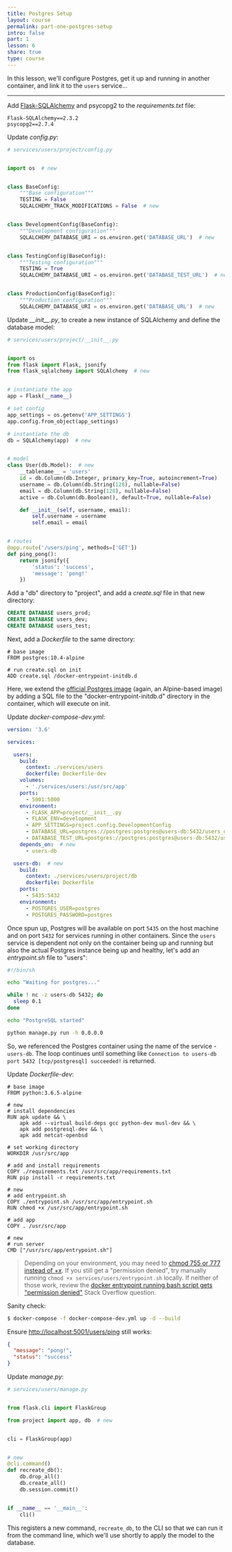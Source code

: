```yaml
---
title: Postgres Setup
layout: course
permalink: part-one-postgres-setup
intro: false
part: 1
lesson: 6
share: true
type: course
---
```


In this lesson, we'll configure Postgres, get it up and running in another container, and link it to the `users` service...

---

Add [Flask-SQLAlchemy](http://flask-sqlalchemy.pocoo.org/) and psycopg2 to the *requirements.txt* file:

```
Flask-SQLAlchemy==2.3.2
psycopg2==2.7.4
```

Update *config.py*:

```python
# services/users/project/config.py


import os  # new


class BaseConfig:
    """Base configuration"""
    TESTING = False
    SQLALCHEMY_TRACK_MODIFICATIONS = False  # new


class DevelopmentConfig(BaseConfig):
    """Development configuration"""
    SQLALCHEMY_DATABASE_URI = os.environ.get('DATABASE_URL')  # new


class TestingConfig(BaseConfig):
    """Testing configuration"""
    TESTING = True
    SQLALCHEMY_DATABASE_URI = os.environ.get('DATABASE_TEST_URL')  # new


class ProductionConfig(BaseConfig):
    """Production configuration"""
    SQLALCHEMY_DATABASE_URI = os.environ.get('DATABASE_URL')  # new
```

Update *\_\_init\_\_.py*, to create a new instance of SQLAlchemy and define the database model:

```python
# services/users/project/__init__.py


import os
from flask import Flask, jsonify
from flask_sqlalchemy import SQLAlchemy  # new


# instantiate the app
app = Flask(__name__)

# set config
app_settings = os.getenv('APP_SETTINGS')
app.config.from_object(app_settings)

# instantiate the db
db = SQLAlchemy(app)  # new


# model
class User(db.Model):  # new
    __tablename__ = 'users'
    id = db.Column(db.Integer, primary_key=True, autoincrement=True)
    username = db.Column(db.String(128), nullable=False)
    email = db.Column(db.String(128), nullable=False)
    active = db.Column(db.Boolean(), default=True, nullable=False)

    def __init__(self, username, email):
        self.username = username
        self.email = email


# routes
@app.route('/users/ping', methods=['GET'])
def ping_pong():
    return jsonify({
        'status': 'success',
        'message': 'pong!'
    })
```

Add a "db" directory to "project", and add a *create.sql* file in that new directory:

```sql
CREATE DATABASE users_prod;
CREATE DATABASE users_dev;
CREATE DATABASE users_test;
```

Next, add a *Dockerfile* to the same directory:

```
# base image
FROM postgres:10.4-alpine

# run create.sql on init
ADD create.sql /docker-entrypoint-initdb.d
```

Here, we extend the [official Postgres image](https://hub.docker.com/_/postgres/) (again, an Alpine-based image) by adding a SQL file to the "docker-entrypoint-initdb.d" directory in the container, which will execute on init.

Update *docker-compose-dev.yml*:

```yaml
version: '3.6'

services:

  users:
    build:
      context: ./services/users
      dockerfile: Dockerfile-dev
    volumes:
      - './services/users:/usr/src/app'
    ports:
      - 5001:5000
    environment:
      - FLASK_APP=project/__init__.py
      - FLASK_ENV=development
      - APP_SETTINGS=project.config.DevelopmentConfig
      - DATABASE_URL=postgres://postgres:postgres@users-db:5432/users_dev  # new
      - DATABASE_TEST_URL=postgres://postgres:postgres@users-db:5432/users_test  # new
    depends_on:  # new
      - users-db

  users-db:  # new
    build:
      context: ./services/users/project/db
      dockerfile: Dockerfile
    ports:
      - 5435:5432
    environment:
      - POSTGRES_USER=postgres
      - POSTGRES_PASSWORD=postgres
```

Once spun up, Postgres will be available on port `5435` on the host machine and on port `5432` for services running in other containers. Since the `users` service is dependent not only on the container being up and running but also the actual Postgres instance being up and healthy, let's add an *entrypoint.sh* file to "users":

```sh
#!/bin/sh

echo "Waiting for postgres..."

while ! nc -z users-db 5432; do
  sleep 0.1
done

echo "PostgreSQL started"

python manage.py run -h 0.0.0.0
```

So, we referenced the Postgres container using the name of the service - `users-db`. The loop continues until something like `Connection to users-db port 5432 [tcp/postgresql] succeeded!` is returned.

Update *Dockerfile-dev*:

```
# base image
FROM python:3.6.5-alpine

# new
# install dependencies
RUN apk update && \
    apk add --virtual build-deps gcc python-dev musl-dev && \
    apk add postgresql-dev && \
    apk add netcat-openbsd

# set working directory
WORKDIR /usr/src/app

# add and install requirements
COPY ./requirements.txt /usr/src/app/requirements.txt
RUN pip install -r requirements.txt

# new
# add entrypoint.sh
COPY ./entrypoint.sh /usr/src/app/entrypoint.sh
RUN chmod +x /usr/src/app/entrypoint.sh

# add app
COPY . /usr/src/app

# new
# run server
CMD ["/usr/src/app/entrypoint.sh"]
```

> Depending on your environment, you may need to [chmod 755 or 777 instead of +x](https://github.com/testdrivenio/testdriven-app-2.3/issues/17#issuecomment-405422949). If you still get a "permission denied", try manually running `chmod +x services/users/entrypoint.sh` locally. If neither of those work, review the [docker entrypoint running bash script gets "permission denied"](https://stackoverflow.com/questions/38882654/docker-entrypoint-running-bash-script-gets-permission-denied) Stack Overflow question.

Sanity check:

```sh
$ docker-compose -f docker-compose-dev.yml up -d --build
```

Ensure [http://localhost:5001/users/ping](http://localhost:5001/users/ping) still works:

```json
{
  "message": "pong!",
  "status": "success"
}
```

Update *manage.py*:

```python
# services/users/manage.py


from flask.cli import FlaskGroup

from project import app, db  # new


cli = FlaskGroup(app)


# new
@cli.command()
def recreate_db():
    db.drop_all()
    db.create_all()
    db.session.commit()


if __name__ == '__main__':
    cli()
```

This registers a new command, `recreate_db`,  to the CLI so that we can run it from the command line, which we'll use shortly to apply the model to the database.
